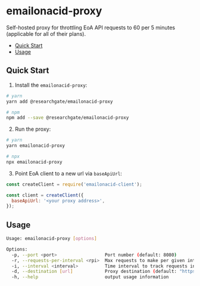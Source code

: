 # emailonacid-proxy

Self-hosted proxy for throttling EoA API requests to 60 per 5 minutes
(applicable for all of their plans).

<!-- START doctoc generated TOC please keep comment here to allow auto update -->
<!-- DON'T EDIT THIS SECTION, INSTEAD RE-RUN doctoc TO UPDATE -->

- [Quick Start](#quick-start)
- [Usage](#usage)

<!-- END doctoc generated TOC please keep comment here to allow auto update -->

## Quick Start

1. Install the `emailonacid-proxy`:

```sh
# yarn
yarn add @researchgate/emailonacid-proxy

# npm
npm add --save @researchgate/emailonacid-proxy
```

2. Run the proxy:

```sh
# yarn
yarn emailonacid-proxy

# npx
npx emailonacid-proxy
```

3. Point EoA client to a new url via `baseApiUrl`:

```js
const createClient = require('emailonacid-client');

const client = createClient({
  baseApiUrl: '<your proxy address>',
});
```

## Usage

```sh
Usage: emailonacid-proxy [options]

Options:
  -p, --port <port>                  Port number (default: 8080)
  -r, --requests-per-interval <rpi>  Max requests to make per given interval (default: 60)
  -i, --interval <interval>          Time interval to track requests in milliseconds (default: 300000)
  -d, --destination [url]            Proxy destination (default: "https://api.emailonacid.com/v5")
  -h, --help                         output usage information
```
